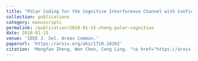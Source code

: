 ```yaml
---
title: "Polar Coding for the Cognitive Interference Channel with Confidential Messages"
collection: publications
category: manuscripts
permalink: /publication/2018-01-15-zheng-polar-cognitive
date: 2018-01-15
venue: 'IEEE J. Sel. Areas Commun.'
paperurl: 'https://arxiv.org/abs/1710.10202'
citation: 'Mengfan Zheng, Wen Chen, Cong Ling. "<a href="https://arxiv.org/abs/1710.10202">Polar Coding for the Cognitive Interference Channel with Confidential Messages</a>", <i>IEEE J. Sel. Areas Commun.</i>, 2018.'
---
```

